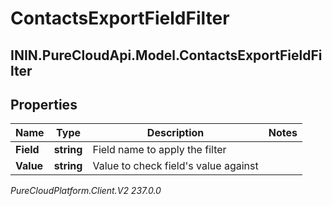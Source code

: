# ContactsExportFieldFilter

## ININ.PureCloudApi.Model.ContactsExportFieldFilter

## Properties

|Name | Type | Description | Notes|
|------------ | ------------- | ------------- | -------------|
| **Field** | **string** | Field name to apply the filter | |
| **Value** | **string** | Value to check field&#39;s value against | |



_PureCloudPlatform.Client.V2 237.0.0_
